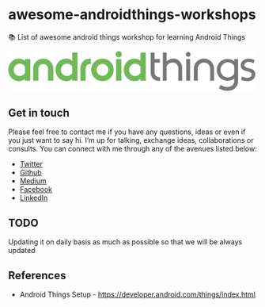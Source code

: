 # awesome-androidthings-workshops
📚 List of awesome android things workshop for learning Android Things

<img src="android-things.png" width="500px"/>

Get in touch 
------------

Please feel free to contact me if you have any questions, ideas or even if you just want to say hi. I’m up for talking, exchange ideas, collaborations or consults. You can connect with me through any of the avenues listed below:
- [Twitter](https://twitter.com/Ngesa254)
- [Github](https://github.com/ngesa254)
- [Medium](https://medium.com/@ngesa254)
- [Facebook](https://web.facebook.com/marvinngesa)
- [LinkedIn](https://www.linkedin.com/in/engngesamarvin) 

TODO
----
Updating it on daily basis as much as possible so that we will be always updated

References
----------
- Android Things Setup - https://developer.android.com/things/index.html
